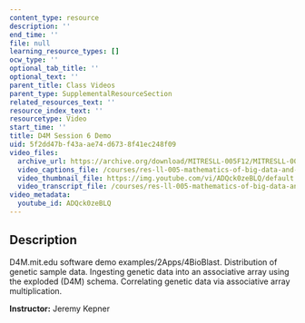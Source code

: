 ```yaml
---
content_type: resource
description: ''
end_time: ''
file: null
learning_resource_types: []
ocw_type: ''
optional_tab_title: ''
optional_text: ''
parent_title: Class Videos
parent_type: SupplementalResourceSection
related_resources_text: ''
resource_index_text: ''
resourcetype: Video
start_time: ''
title: D4M Session 6 Demo
uid: 5f2dd47b-f43a-ae74-d673-8f41ec248f09
video_files:
  archive_url: https://archive.org/download/MITRESLL-005F12/MITRESLL-005F12_L06_Demo_300k.mp4
  video_captions_file: /courses/res-ll-005-mathematics-of-big-data-and-machine-learning-january-iap-2020/9998b72d3a20505691a3e1a75397a20f_ADQck0zeBLQ.vtt
  video_thumbnail_file: https://img.youtube.com/vi/ADQck0zeBLQ/default.jpg
  video_transcript_file: /courses/res-ll-005-mathematics-of-big-data-and-machine-learning-january-iap-2020/f31020e4fe69b833fe9db79cc7d70b4c_ADQck0zeBLQ.pdf
video_metadata:
  youtube_id: ADQck0zeBLQ
---
```


Description
-----------

D4M.mit.edu software demo examples/2Apps/4BioBlast. Distribution of genetic sample data. Ingesting genetic data into an associative array using the exploded (D4M) schema. Correlating genetic data via associative array multiplication.

**Instructor:** Jeremy Kepner

